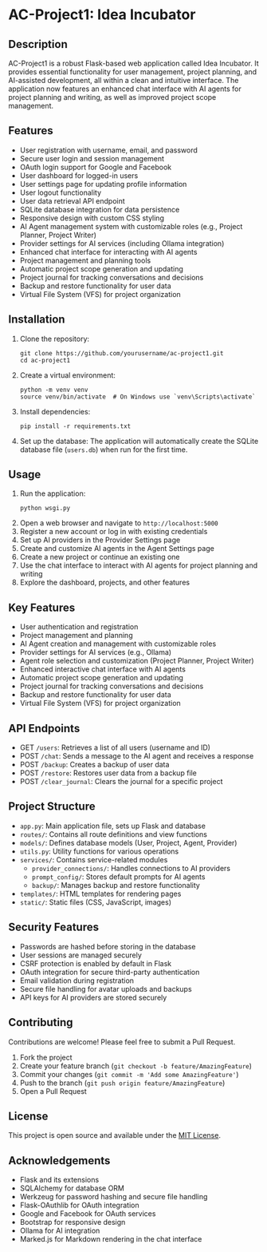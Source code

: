 # AC-Project1: Idea Incubator

## Description
AC-Project1 is a robust Flask-based web application called Idea Incubator. It provides essential functionality for user management, project planning, and AI-assisted development, all within a clean and intuitive interface. The application now features an enhanced chat interface with AI agents for project planning and writing, as well as improved project scope management.

## Features
- User registration with username, email, and password
- Secure user login and session management
- OAuth login support for Google and Facebook
- User dashboard for logged-in users
- User settings page for updating profile information
- User logout functionality
- User data retrieval API endpoint
- SQLite database integration for data persistence
- Responsive design with custom CSS styling
- AI Agent management system with customizable roles (e.g., Project Planner, Project Writer)
- Provider settings for AI services (including Ollama integration)
- Enhanced chat interface for interacting with AI agents
- Project management and planning tools
- Automatic project scope generation and updating
- Project journal for tracking conversations and decisions
- Backup and restore functionality for user data
- Virtual File System (VFS) for project organization

## Installation
1. Clone the repository:
   ```
   git clone https://github.com/yourusername/ac-project1.git
   cd ac-project1
   ```
2. Create a virtual environment:
   ```
   python -m venv venv
   source venv/bin/activate  # On Windows use `venv\Scripts\activate`
   ```
3. Install dependencies:
   ```
   pip install -r requirements.txt
   ```
4. Set up the database:
   The application will automatically create the SQLite database file (`users.db`) when run for the first time.

## Usage
1. Run the application:
   ```
   python wsgi.py
   ```
2. Open a web browser and navigate to `http://localhost:5000`
3. Register a new account or log in with existing credentials
4. Set up AI providers in the Provider Settings page
5. Create and customize AI agents in the Agent Settings page
6. Create a new project or continue an existing one
7. Use the chat interface to interact with AI agents for project planning and writing
8. Explore the dashboard, projects, and other features

## Key Features
- User authentication and registration
- Project management and planning
- AI Agent creation and management with customizable roles
- Provider settings for AI services (e.g., Ollama)
- Agent role selection and customization (Project Planner, Project Writer)
- Enhanced interactive chat interface with AI agents
- Automatic project scope generation and updating
- Project journal for tracking conversations and decisions
- Backup and restore functionality for user data
- Virtual File System (VFS) for project organization

## API Endpoints
- GET `/users`: Retrieves a list of all users (username and ID)
- POST `/chat`: Sends a message to the AI agent and receives a response
- POST `/backup`: Creates a backup of user data
- POST `/restore`: Restores user data from a backup file
- POST `/clear_journal`: Clears the journal for a specific project

## Project Structure
- `app.py`: Main application file, sets up Flask and database
- `routes/`: Contains all route definitions and view functions
- `models/`: Defines database models (User, Project, Agent, Provider)
- `utils.py`: Utility functions for various operations
- `services/`: Contains service-related modules
  - `provider_connections/`: Handles connections to AI providers
  - `prompt_config/`: Stores default prompts for AI agents
  - `backup/`: Manages backup and restore functionality
- `templates/`: HTML templates for rendering pages
- `static/`: Static files (CSS, JavaScript, images)

## Security Features
- Passwords are hashed before storing in the database
- User sessions are managed securely
- CSRF protection is enabled by default in Flask
- OAuth integration for secure third-party authentication
- Email validation during registration
- Secure file handling for avatar uploads and backups
- API keys for AI providers are stored securely

## Contributing
Contributions are welcome! Please feel free to submit a Pull Request.

1. Fork the project
2. Create your feature branch (`git checkout -b feature/AmazingFeature`)
3. Commit your changes (`git commit -m 'Add some AmazingFeature'`)
4. Push to the branch (`git push origin feature/AmazingFeature`)
5. Open a Pull Request

## License
This project is open source and available under the [MIT License](LICENSE).

## Acknowledgements
- Flask and its extensions
- SQLAlchemy for database ORM
- Werkzeug for password hashing and secure file handling
- Flask-OAuthlib for OAuth integration
- Google and Facebook for OAuth services
- Bootstrap for responsive design
- Ollama for AI integration
- Marked.js for Markdown rendering in the chat interface
